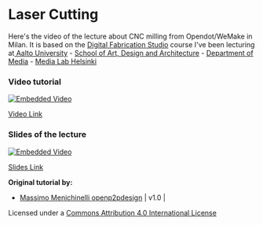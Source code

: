 # Laser Cutting

Here's the video of the lecture about CNC milling from Opendot/WeMake in Milan. It is based on the [Digital Fabrication Studio](https://noppa.aalto.fi/noppa/kurssi/25438/etusivu) course I've been lecturing at[ Aalto University](http://www.aalto.fi/en/) - [School of Art, Design and Architecture](arts.aalto.fi/en/) - [Department of Media](http://media.aalto.fi/en/) - [Media Lab Helsinki](http://medialab.aalto.fi/)

### Video tutorial

[![Embedded Video](https://img.youtube.com/vi/NyxeRXrUoVs/0.jpg)](https://www.youtube.com/watch?v=NyxeRXrUoVs)

[Video Link](https://www.youtube.com/watch?v=NyxeRXrUoVs)

### Slides of the lecture

[![Embedded Video](https://img.youtube.com/vi/JH-t-lf9yD0/0.jpg)](http://www.slideshare.net/openp2pdesign/fab-academy-2015-laser-cutting?ref=)

[Slides Link](http://www.slideshare.net/openp2pdesign/fab-academy-2015-laser-cutting?ref=)


**Original tutorial by:**

* [Massimo Menichinelli ](mailto:massimo.menichinelli@aalto.fi)
[openp2pdesign](mailto:info@openp2pdesign.org) | v1.0 |


Licensed under a [Commons Attribution 4.0 International License](http://creativecommons.org/licenses/by/4.0/)
